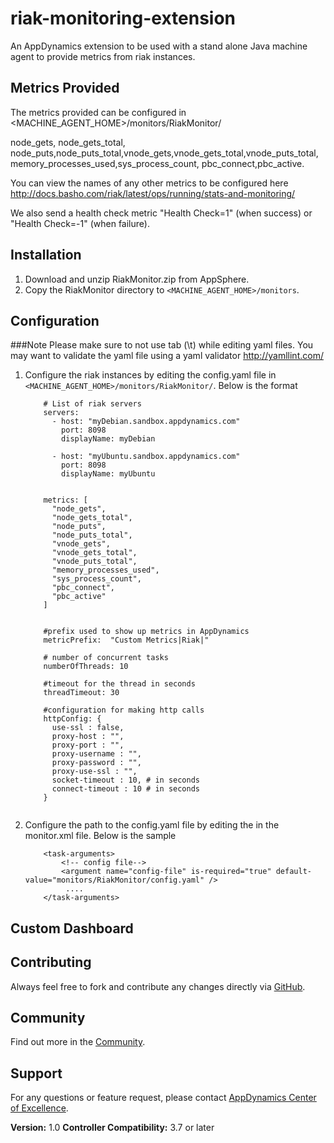 riak-monitoring-extension
=========================

An AppDynamics extension to be used with a stand alone Java machine agent to provide metrics from riak instances.

## Metrics Provided ##
  The metrics provided can be configured in <MACHINE_AGENT_HOME>/monitors/RiakMonitor/

  node_gets, node_gets_total, node_puts,node_puts_total,vnode_gets,vnode_gets_total,vnode_puts_total,memory_processes_used,sys_process_count,
  pbc_connect,pbc_active.

  You can view the names of any other metrics to be configured here http://docs.basho.com/riak/latest/ops/running/stats-and-monitoring/

  We also send a health check metric "Health Check=1"  (when success) or "Health Check=-1" (when failure).

## Installation ##

1. Download and unzip RiakMonitor.zip from AppSphere.
2. Copy the RiakMonitor directory to `<MACHINE_AGENT_HOME>/monitors`.


## Configuration ##

###Note
Please make sure to not use tab (\t) while editing yaml files. You may want to validate the yaml file using a yaml validator http://yamllint.com/

1. Configure the riak instances by editing the config.yaml file in `<MACHINE_AGENT_HOME>/monitors/RiakMonitor/`. Below is the format

    ```
        # List of riak servers
        servers:
          - host: "myDebian.sandbox.appdynamics.com"
            port: 8098
            displayName: myDebian

          - host: "myUbuntu.sandbox.appdynamics.com"
            port: 8098
            displayName: myUbuntu


        metrics: [
          "node_gets",
          "node_gets_total",
          "node_puts",
          "node_puts_total",
          "vnode_gets",
          "vnode_gets_total",
          "vnode_puts_total",
          "memory_processes_used",
          "sys_process_count",
          "pbc_connect",
          "pbc_active"
        ]


        #prefix used to show up metrics in AppDynamics
        metricPrefix:  "Custom Metrics|Riak|"

        # number of concurrent tasks
        numberOfThreads: 10

        #timeout for the thread in seconds
        threadTimeout: 30

        #configuration for making http calls
        httpConfig: {
          use-ssl : false,
          proxy-host : "",
          proxy-port : "",
          proxy-username : "",
          proxy-password : "",
          proxy-use-ssl : "",
          socket-timeout : 10, # in seconds
          connect-timeout : 10 # in seconds
        }


    ```

2. Configure the path to the config.yaml file by editing the <task-arguments> in the monitor.xml file. Below is the sample

     ```
         <task-arguments>
             <!-- config file-->
             <argument name="config-file" is-required="true" default-value="monitors/RiakMonitor/config.yaml" />
              ....
         </task-arguments>

     ```

## Custom Dashboard ##

## Contributing ##

Always feel free to fork and contribute any changes directly via [GitHub][].

## Community ##

Find out more in the [Community][].

## Support ##

For any questions or feature request, please contact [AppDynamics Center of Excellence][].

**Version:** 1.0
**Controller Compatibility:** 3.7 or later

[GitHub]: https://github.com/Appdynamics/riak-monitoring-extension
[Community]: http://community.appdynamics.com/
[AppDynamics Center of Excellence]: mailto:ace-request@appdynamics.com
